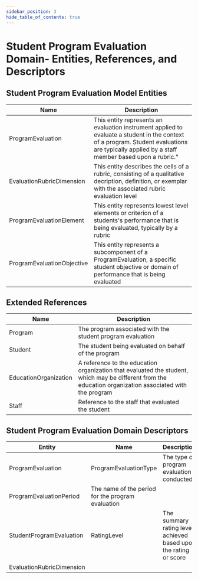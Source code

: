 ```yaml
---
sidebar_position: 3
hide_table_of_contents: true
---
```


# Student Program Evaluation Domain- Entities, References, and Descriptors

## Student Program Evaluation Model Entities

| Name | Description |
| --- | --- |
| ProgramEvaluation | This entity represents an evaluation instrument applied to evaluate a student in the context of a program. Student evaluations are typically applied by a staff member based upon a rubric." |
| EvaluationRubricDimension | This entity describes the cells of a rubric, consisting of a qualitative decription, definition, or exemplar with the associated rubric evaluation level |
| ProgramEvaluationElement | This entity represents lowest level elements or criterion of a students's performance that is being evaluated, typically by a rubric |
| ProgramEvaluationObjective | This entity represents a subcomponent of a ProgramEvaluation, a specific student objective or domain of performance that is being evaluated |

## Extended References

| Name | Description |
| --- | --- |
| Program | The program associated with the student program evaluation |
| Student | The student being evaluated on behalf of the program |
| EducationOrganization | A reference to the education organization that evaluated the student, which may be different from the education organization associated with the program |
| Staff | Reference to the staff that evaluated the student |

## Student Program Evaluation Domain Descriptors

| Entity | Name | Description |
| --- | --- | --- |
| ProgramEvaluation | ProgramEvaluationType | The type of program evaluation conducted |
| ProgramEvaluationPeriod | The name of the period for the program evaluation |
| StudentProgramEvaluation | RatingLevel | The summary rating level achieved based upon the rating or score |
| EvaluationRubricDimension |
